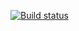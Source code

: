 [![Build status](https://ci.appveyor.com/api/projects/status/vc29ncvlpma5omtr?svg=true)](https://ci.appveyor.com/project/SvetlanaSnegurova/testmodepatterns2)